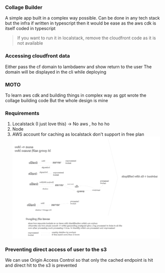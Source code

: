 ### Collage Builder

A simple app built in a complex way possible.
Can be done in any tech stack but the infra if written in typescript then it would be ease as the aws cdk is itself coded in typescript

> If you want to run it in localstack, remove the cloudfront code as it is not available

### Accessing cloudfront data
Either pass the cf domain to lambdaenv and show return to the user
The domain will be displayed in the cli while deploying
### MOTO

To learn aws cdk and building things in complex way as gpt wrote the collage building code
But the whole design is mine

### Requirements

1. Localstack (I just love this) -> No aws , ho ho ho
2. Node
3. AWS account for caching as localstack don't support in free plan
   ![alt text](collage-infra.png)

### Preventing direct access of user to the s3

We can use Origin Access Control so that only the cached endpoint is hit and direct hit to the s3 is prevented

